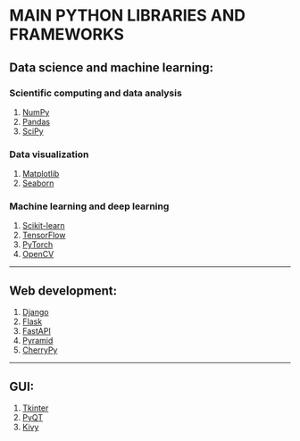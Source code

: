 # MAIN PYTHON LIBRARIES AND FRAMEWORKS

## Data science and machine learning:

### Scientific computing and data analysis

1. <a href="https://numpy.org">NumPy</a>
2. <a href="https://pandas.pydata.org/">Pandas</a>
3. <a href="https://scipy.org">SciPy</a>

### Data visualization

1. <a href="https://matplotlib.org">Matplotlib</a>
2. <a href="https://seaborn.pydata.org/">Seaborn</a>

### Machine learning and deep learning

1. <a href="https://scikit-learn.org">Scikit-learn</a>
2. <a href="https://tensorflow.org">TensorFlow</a>
3. <a href="https://pytorch.org">PyTorch</a>
4. <a href="https://opencv.org">OpenCV</a>

<hr>

## Web development:

1. <a href="https://djangoproject.com">Django</a>
2. <a href="https://flask.palletsprojects.com">Flask</a>	
3. <a href="https://fastapi.tiangolo.com">FastAPI</a>
4. <a href="https://trypyramid.com">Pyramid</a>
5. <a href="https://cherrypy.dev">CherryPy</a>

<hr>

## GUI:

1. <a href="https://docs.python.org/es/3/library/tkinter.html">Tkinter</a>
2. <a href="https://wiki.python.org/moin/PyQt">PyQT</a>	
3. <a href="https://kivy.org">Kivy</a>
